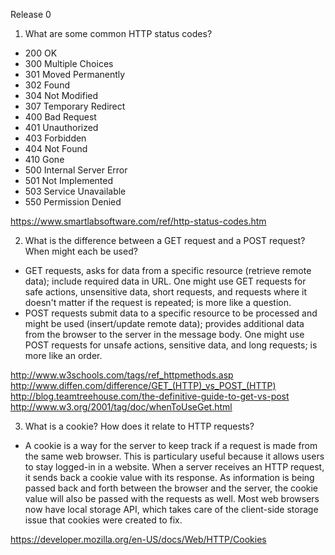 Release 0

1. What are some common HTTP status codes?
  * 200 OK
  * 300 Multiple Choices
  * 301 Moved Permanently
  * 302 Found
  * 304 Not Modified
  * 307 Temporary Redirect
  * 400 Bad Request
  * 401 Unauthorized
  * 403 Forbidden
  * 404 Not Found
  * 410 Gone
  * 500 Internal Server Error
  * 501 Not Implemented
  * 503 Service Unavailable
  * 550 Permission Denied

https://www.smartlabsoftware.com/ref/http-status-codes.htm

2. What is the difference between a GET request and a POST request?  When might each be used?
  * GET requests, asks for data from a specific resource (retrieve remote data); include required data in URL.  One might use GET requests for safe actions, unsensitive data, short requests, and requests where it doesn't matter if the request is repeated; is more like a question.
  * POST requests submit data to a specific resource to be processed and might be used (insert/update remote data); provides additional data from the browser to the server in the message body.  One might use POST requests for unsafe actions, sensitive data, and long requests; is more like an order.

http://www.w3schools.com/tags/ref_httpmethods.asp
http://www.diffen.com/difference/GET_(HTTP)_vs_POST_(HTTP)
http://blog.teamtreehouse.com/the-definitive-guide-to-get-vs-post
http://www.w3.org/2001/tag/doc/whenToUseGet.html

3. What is a cookie?  How does it relate to HTTP requests?
  * A cookie is a way for the server to keep track if a request is made from the same web browser.  This is particulary useful because it allows users to stay logged-in in a website.  When a server receives an HTTP request, it sends back a cookie value with its response.  As information is being passed back and forth between the browser and the server, the cookie value will also be passed with the requests as well.  Most web browsers now have local storage API, which takes care of the client-side storage issue that cookies were created to fix.  

https://developer.mozilla.org/en-US/docs/Web/HTTP/Cookies
